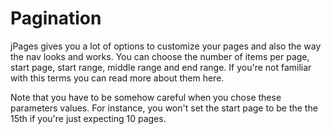 # Pagination

jPages gives you a lot of options to customize your pages and also the way the nav looks and works. You can choose the number of items per page, start page, start range, middle range and end range. If you're not familiar with this terms you can read more about them here.

Note that you have to be somehow careful when you chose these parameters values. For instance, you won't set the start page to be the the 15th if you're just expecting 10 pages.
